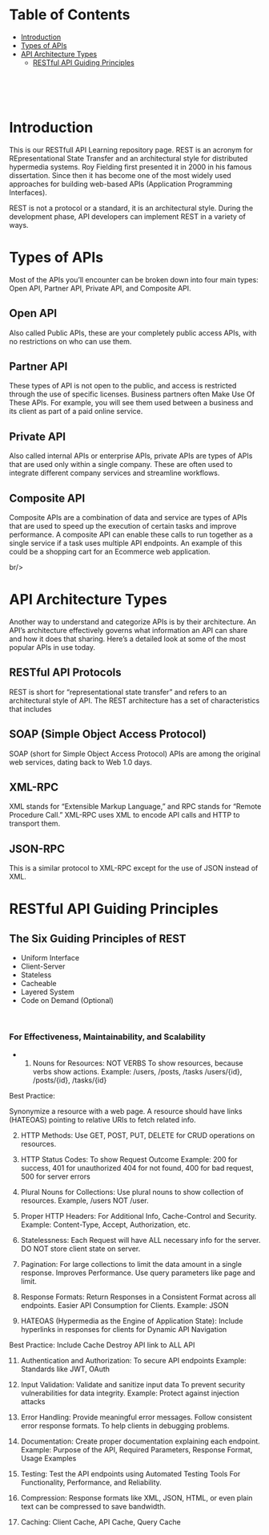 

# Table of Contents

- [Introduction](#introduction)
- [Types of APIs](#types)
- [API Architecture Types](#architecture_types)
  - [RESTful API Guiding Principles](#guiding_principles)




<br/>
<br/>
<br/>


# Introduction <a name="introduction"></a>

<p>This is our RESTfull API Learning repository page. REST is an acronym for REpresentational State Transfer and an architectural style for distributed hypermedia systems. Roy Fielding first presented it in 2000 in his famous dissertation. Since then it has become one of the most widely used approaches for building web-based APIs (Application Programming Interfaces).

REST is not a protocol or a standard, it is an architectural style. During the development phase, API developers can implement REST in a variety of ways.</p> 




# Types of APIs <a name="types"></a>

<p>Most of the APIs you’ll encounter can be broken down into four main types: Open API, Partner API, Private API, and Composite API.  </p> 

## Open API
Also called Public APIs, these are your completely public access APIs, with no restrictions on who can use them.

## Partner API
These types of API is not open to the public, and access is restricted through the use of specific licenses. Business partners often Make Use Of These APIs. For example, you will see them used between a business and its client as part of a paid online service.

## Private API
Also called internal APIs or enterprise APIs, private APIs are types of APIs that are used only within a single company. These are often used to integrate different company services and streamline workflows.

## Composite API
Composite APIs are a combination of data and service are types of APIs that are used to speed up the execution of certain tasks and improve performance. A composite API can enable these calls to run together as a single service if a task uses multiple API endpoints. An example of this could be a shopping cart for an Ecommerce web application.

br/>
<br/>

# API Architecture Types <a name="architecture_types"></a>

<p>Another way to understand and categorize APIs is by their architecture. An API’s architecture effectively governs what information an API can share and how it does that sharing. Here’s a detailed look at some of the most popular APIs in use today.</p> 

## RESTful API Protocols
REST is short for “representational state transfer” and refers to an architectural style of API. The REST architecture has a set of characteristics that includes 

## SOAP (Simple Object Access Protocol)
SOAP (short for Simple Object Access Protocol) APIs are among the original web services, dating back to Web 1.0 days. 

## XML-RPC
XML stands for “Extensible Markup Language,” and RPC stands for “Remote Procedure Call.” XML-RPC uses XML to encode API calls and HTTP to transport them. 

## JSON-RPC
This is a similar protocol to XML-RPC except for the use of JSON instead of XML.


# RESTful API Guiding Principles <a name="guiding_principles"></a>

## The Six Guiding Principles of REST

 - Uniform Interface
 - Client-Server
 - Stateless
 - Cacheable
 - Layered System
 - Code on Demand (Optional)

<br/>

### For Effectiveness, Maintainability, and Scalability

 - 1. Nouns for Resources: NOT VERBS
To show resources, because verbs show actions.
Example: /users, /posts, /tasks
/users/{id}, /posts/{id}, /tasks/{id}

Best Practice: 

Synonymize a resource with a web page.
A resource should have links (HATEOAS) pointing to relative URIs to fetch related info.

2. HTTP Methods: 
Use GET, POST, PUT, DELETE for CRUD operations on resources.

3. HTTP Status Codes: 
To show Request Outcome 
Example: 
200 for success, 
401 for unauthorized
404 for not found, 
400 for bad request, 
500 for server errors

5. Plural Nouns for Collections:
Use plural nouns to show collection of resources.
Example, /users NOT  /user.

6. Proper HTTP Headers: 
For Additional Info, Cache-Control and Security.
Example: Content-Type, Accept, Authorization, etc.

7. Statelessness: 
Each Request will have ALL necessary info for the server. 
DO NOT store client state on server.

8. Pagination: 
For large collections to limit the data amount in a single response.
Improves Performance.
Use query parameters like page and limit.

9. Response Formats: 
Return Responses in a Consistent Format across all endpoints.
Easier API Consumption for Clients.
Example: JSON

10. HATEOAS (Hypermedia as the Engine of Application State): 
Include hyperlinks in responses for clients for Dynamic API Navigation

Best Practice: Include Cache Destroy API link to ALL API

11. Authentication and Authorization:
To secure API endpoints
Example: Standards like JWT, OAuth

12. Input Validation: 
Validate and sanitize input data 
To prevent security vulnerabilities for data integrity.
Example: Protect against injection attacks

13. Error Handling: 
Provide meaningful error messages.
Follow consistent error response formats.
To help clients in debugging problems.

14. Documentation: 
Create proper documentation explaining each endpoint.
Example: Purpose of the API, Required Parameters, Response Format, Usage Examples

15. Testing: 
Test the API endpoints using Automated Testing Tools 
For Functionality, Performance, and Reliability.

15. Compression: 
Response formats like XML, JSON, HTML, or even plain text can be compressed to save bandwidth.

16. Caching: 
Client Cache, API Cache, Query Cache




